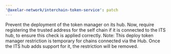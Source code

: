 ```yaml
---
'@axelar-network/interchain-token-service': patch
---
```


Prevent the deployment of the token manager on its hub. Now, require registering the trusted address for the self chain if it is connected to the ITS hub, to ensure this check is applied correctly. Note: This deploy token manager restriction is temporary for chains connected via the Hub. Once the ITS hub adds support for it, the restriction will be removed.
